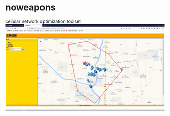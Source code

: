 # noweapons
cellular network optimization toolset
![main](https://github.com/kuki-gs/noweapons/blob/master/noweapons.jpg)
